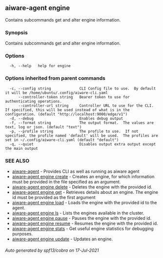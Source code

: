 ## aiware-agent engine

Contains subcommands get and alter engine information.

### Synopsis

Contains subcommands get and alter engine information.

### Options

```
  -h, --help   help for engine
```

### Options inherited from parent commands

```
  -c, --config string             CLI Config file to use.  By default it will be /home/ubuntu/.config/aiware-cli.yaml
      --controller-token string   Bearer token to use for authenticating operations.
      --controller-url string     Controller URL to use for the CLI.  If specified, this will be used instead of what is in the configuration. (default "http://localhost:9000/edge/v1")
  -d, --debug                     Enables debug output
  -f, --format string             The output format.  The values are text, log or json. (default "text")
  -p, --profile string            The profile to use.  If not specified, the profile named 'default' will be used.  The profiles are set in ~/.config/aiware-cli.yaml (default "default")
  -q, --quiet                     Disables output extra output except the main output
```

### SEE ALSO

* [aiware-agent](/cli/aiware-agent.md)	 - Provides CLI as well as running as aiware agent
* [aiware-agent engine create](/cli/aiware-agent_engine_create.md)	 - Creates an engine, for which information must be provided in the file specified as an argument.
* [aiware-agent engine delete](/cli/aiware-agent_engine_delete.md)	 - Deletes the engine with the provided id.
* [aiware-agent engine get](/cli/aiware-agent_engine_get.md)	 - Retrieves details about an engine. The engine id must be provided as the first argument
* [aiware-agent engine load](/cli/aiware-agent_engine_load.md)	 - Loads the engine with the provided id to the agent.
* [aiware-agent engine ls](/cli/aiware-agent_engine_ls.md)	 - Lists the engines available in the cluster.
* [aiware-agent engine pause](/cli/aiware-agent_engine_pause.md)	 - Pauses the engine with the provided id.
* [aiware-agent engine resume](/cli/aiware-agent_engine_resume.md)	 - Resumes the engine with the provided id.
* [aiware-agent engine stats](/cli/aiware-agent_engine_stats.md)	 - Get useful engine statistics for debugging purposes.
* [aiware-agent engine update](/cli/aiware-agent_engine_update.md)	 - Updates an engine.

###### Auto generated by spf13/cobra on 17-Jul-2021
